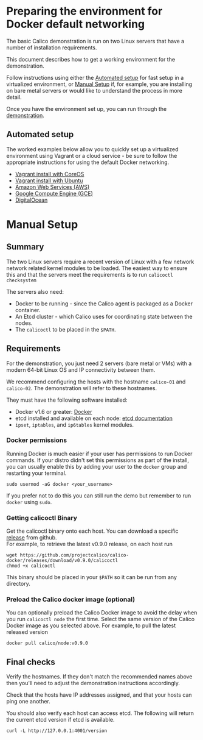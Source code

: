 # Preparing the environment for Docker default networking

The basic Calico demonstration is run on two Linux servers that have a number
of installation requirements.

This document describes how to get a working environment for the demonstration.

Follow instructions using either the [Automated setup](#automated-setup) for
fast setup in a virtualized environment, or [Manual Setup](#manual-setup) if,
for example, you are installing on bare metal servers or would like to
understand the process in more detail.

Once you have the environment set up, you can run through the 
[demonstration](Demonstration.md).

## Automated setup

The worked examples below allow you to quickly set up a virtualized environment
using Vagrant or a cloud service - be sure to follow the appropriate instructions
for using the default Docker networking.

- [Vagrant install with CoreOS](../VagrantCoreOS.md)
- [Vagrant install with Ubuntu](../VagrantUbuntu.md)
- [Amazon Web Services (AWS)](../AWS.md)
- [Google Compute Engine (GCE)](../GCE.md)
- [DigitalOcean](../DigitalOcean.md)

# Manual Setup

## Summary

The two Linux servers require a recent version of Linux with a few network 
network related kernel modules to be loaded. The easiest way to ensure this and
that the servers meet the requirements is to run `calicoctl checksystem`

The servers also need:
- Docker to be running - since the Calico agent is packaged as a Docker 
container.
- An Etcd cluster - which Calico uses for coordinating state between the nodes.
- The `calicoctl` to be placed in the `$PATH`.

## Requirements

For the demonstration, you just need 2 servers (bare metal or VMs) with a 
modern 64-bit Linux OS and IP connectivity between them.

We recommend configuring the hosts with the hostname `calico-01` and 
`calico-02`.  The demonstration will refer to these hostnames.

They must have the following software installed:
- Docker v1.6 or greater: [Docker][docker]
- etcd installed and available on each node: [etcd documentation][etcd]
- `ipset`, `iptables`, and `ip6tables` kernel modules.

### Docker permissions

Running Docker is much easier if your user has permissions to run Docker 
commands. If your distro didn't set this permissions as part of the install, 
you can usually enable this by adding your user to the `docker` group and 
restarting your terminal.

    sudo usermod -aG docker <your_username>

If you prefer not to do this you can still run the demo but remember to run 
`docker` using `sudo`.

### Getting calicoctl Binary

Get the calicoctl binary onto each host.  You can download a specific 
[release][calico-releases] from github.  
For example, to retrieve the latest v0.9.0 release, on each host run

	wget https://github.com/projectcalico/calico-docker/releases/download/v0.9.0/calicoctl
	chmod +x calicoctl
	
This binary should be placed in your `$PATH` so it can be run from any
directory.

### Preload the Calico docker image (optional)

You can optionally preload the Calico Docker image to avoid the delay when you 
run `calicoctl node` the first time.  Select the same version of the Calico 
Docker image as you selected above.  For example, to pull the latest released 
version

    docker pull calico/node:v0.9.0

## Final checks

Verify the hostnames.  If they don't match the recommended names above then
you'll need to adjust the demonstration instructions accordingly.

Check that the hosts have IP addresses assigned, and that your hosts can ping
one another.

You should also verify each host can access etcd.  The following will return 
the current etcd version if etcd is available.

    curl -L http://127.0.0.1:4001/version
    
[etcd]: https://coreos.com/etcd/docs/latest/
[calico-releases]: https://github.com/projectcalico/calico-docker/releases/
[docker]: http://www.docker.com
